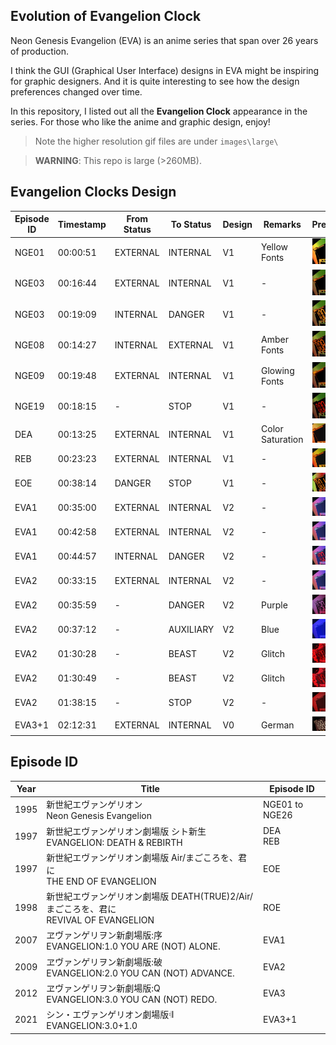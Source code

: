 
## Evolution of Evangelion Clock 
Neon Genesis Evangelion (EVA) is an anime series that span over 26 years of production.

I think the GUI (Graphical User Interface) designs in EVA might be inspiring for graphic designers. And it is quite interesting to see how the design preferences changed over time.

In this repository, I listed out all the **Evangelion Clock** appearance in the series. For those who like the anime and graphic design, enjoy!

> Note the higher resolution gif files are under `images\large\`

> **WARNING**: This repo is large (>260MB).


## Evangelion Clocks Design

| Episode ID | Timestamp | From Status | To Status | Design | Remarks | Preview |
|---|---|---|---|---|---|---|
| NGE01 | 00:00:51 | EXTERNAL | INTERNAL | V1 | Yellow Fonts |<img src="images/small/NGE01_000051_internal.gif" width="100" />
| NGE03 | 00:16:44 | EXTERNAL | INTERNAL | V1 | - |<img src="images/small/NGE03_001644_internal.gif" width="100" />
| NGE03 | 00:19:09 | INTERNAL | DANGER | V1 | - |<img src="images/small/NGE03_001909_danger.gif" width="100" />
| NGE08 | 00:14:27 | INTERNAL | EXTERNAL | V1 | Amber Fonts |<img src="images/small/NGE08_001427_external.gif" width="100" />
| NGE09 | 00:19:48 | EXTERNAL | INTERNAL | V1 | Glowing Fonts |<img src="images/small/NGE09_001948_internal.gif" width="100" />
| NGE19 | 00:18:15 | - | STOP | V1 | - |<img src="images/small/NGE19_001815_stop.gif" width="100" />
| DEA | 00:13:25 | EXTERNAL | INTERNAL | V1 | Color Saturation |<img src="images/small/DEA_001325_internal.gif" width="100" />
| REB | 00:23:23 | EXTERNAL | INTERNAL | V1 | - |<img src="images/small/REB_002323_internal.gif" width="100" />
| EOE | 00:38:14 | DANGER | STOP| V1 | -     | <img src="images/small/EOE_003814_stop.gif" width="100" />
| EVA1 | 00:35:00 | EXTERNAL | INTERNAL | V2 | - |<img src="images/small/EVA1_003500_internal.gif" width="100" />
| EVA1 | 00:42:58 | EXTERNAL | INTERNAL | V2 | -|<img src="images/small/EVA1_004258_internal.gif" width="100" />
| EVA1 | 00:44:57 | INTERNAL | DANGER | V2 | -|<img src="images/small/EVA1_004457_danger.gif" width="100" />
| EVA2 | 00:33:15 | EXTERNAL | INTERNAL | V2 | -|<img src="images/small/EVA2_003315_internal.gif" width="100" />
| EVA2 | 00:35:59 | - | DANGER | V2 | Purple |<img src="images/small/EVA2_003559_danger.gif" width="100" />
| EVA2 | 00:37:12 | - | AUXILIARY | V2 | Blue |<img src="images/small/EVA2_003712_auxiliary.gif" width="100" />
| EVA2 | 01:30:28 | - | BEAST | V2 | Glitch |<img src="images/small/EVA2_013028_beast.gif" width="100" />
| EVA2 | 01:30:49 | - | BEAST | V2 | Glitch |<img src="images/small/EVA2_013049_beast.gif" width="100" />
| EVA2 | 01:38:15 | - | STOP | V2 | - |<img src="images/small/EVA2_013815_stop.gif" width="100" />
| EVA3+1 | 02:12:31 | EXTERNAL | INTERNAL | V0 | German|<img src="images/small/EVA3+1_021231_internal.gif" width="100" />


## Episode ID

| Year | Title | Episode ID |
|---|---|---|
| 1995 | 新世紀エヴァンゲリオン <br>Neon Genesis Evangelion | NGE01 to NGE26 |
| 1997 | 新世紀エヴァンゲリオン劇場版 シト新生 <br>EVANGELION: DEATH & REBIRTH | DEA<br>REB |
| 1997 | 新世紀エヴァンゲリオン劇場版 Air/まごころを、君に <br>THE END OF EVANGELION | EOE |
| 1998 | 新世紀エヴァンゲリオン劇場版 DEATH(TRUE)2/Air/まごころを、君に <br>REVIVAL OF EVANGELION | ROE |
| 2007 | ヱヴァンゲリヲン新劇場版:序 <br>EVANGELION:1.0 YOU ARE (NOT) ALONE. | EVA1 |
| 2009 | ヱヴァンゲリヲン新劇場版:破 <br>EVANGELION:2.0 YOU CAN (NOT) ADVANCE. | EVA2 |
| 2012 | ヱヴァンゲリヲン新劇場版:Q <br>EVANGELION:3.0 YOU CAN (NOT) REDO. | EVA3 |
| 2021 | シン・エヴァンゲリオン劇場版𝄇 <br>EVANGELION:3.0+1.0 | EVA3+1 |
